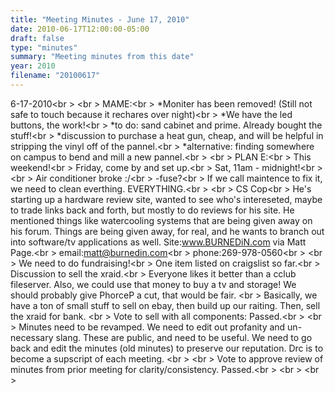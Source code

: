 ```yaml
---
title: "Meeting Minutes - June 17, 2010"
date: 2010-06-17T12:00:00-05:00
draft: false
type: "minutes"
summary: "Meeting minutes from this date"
year: 2010
filename: "20100617"
---
```


6-17-2010<br \>
<br \>
MAME:<br \>
*Moniter has been removed! (Still not safe to touch because it rechares over night)<br \>
*We have the led buttons, the work!<br \>
*to do: sand cabinet and prime. Already bought the stuff!<br \>
*discussion to purchase a heat gun, cheap, and will be helpful in stripping the vinyl off of the pannel.<br \>
*alternative: finding somewhere on campus to bend and mill a new pannel.<br \>
<br \>
PLAN E:<br \>
This weekend!<br \>
Friday, come by and set up.<br \>
Sat, 11am - midnight!<br \>
<br \>
Air conditioner broke :/<br \>
-fuse?<br \>
If we call maintence to fix it, we need to clean everthing. EVERYTHING.<br \>
<br \>
CS Cop<br \>
He's starting up a hardware review site, wanted to see who's intereseted, maybe to trade links back and forth, but mostly to do reviews for his site. He mentioned things like watercooling systems that are being given away on his forum. Things are being given away, for real, and he wants to branch out into software/tv applications as well. Site:www.BURNEDiN.com via Matt Page.<br \>
email:matt@burnedin.com<br \>
phone:269-978-0560<br \>
<br \>
We need to do fundraising!<br \>
One item listed on craigslist so far.<br \>
Discussion to sell the xraid.<br \>
Everyone likes it better than a cclub fileserver. Also, we could use that money to buy a tv and storage! We should probably give PhorceP a cut, that would be fair. <br \>
Basically, we have a ton of small stuff to sell on ebay, then build up our raiting. Then, sell the xraid for bank. <br \>
Vote to sell with all components: Passed.<br \>
<br \>
Minutes need to be revamped. We need to edit out profanity and un-necessary slang. These are public, and need to be useful. We need to go back and edit the minutes (old minutes) to preserve our reputation. Drc is to become a supscript of each meeting. <br \>
<br \>
Vote to approve review of minutes from prior meeting for clarity/consistency. Passed.<br \>
<br \>
<br \>
